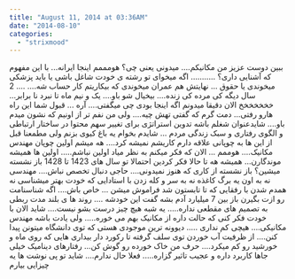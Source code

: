 ```yaml
---
title: "August 11, 2014 at 03:36AM"
date: "2014-08-10"
categories: 
  - "strixmood"
---
```


ببین دوست عزیز من مکانیکم.... میدونی یعنی چی؟ هومممم اینجا ایرانه... با این مفهوم که آشنایی داری؟ ........... اگه میخوای تو رشته ی خودت شاغل باشی یا باید پزشکی میخوندی یا حقوق ... نهایتش هم عمران میخوندی که بیکاریتم کار حساب شه.... .... 2 سال دیگه کی مرده کی زنده.... بیخیال شو باو.... یک و نیم ماه تا نبرد نا برابر... خخخخخخخ الان دقیقا میدونم اگه اینجا بودی چی میگفتی.... آره ... قبول شما این راه هارو رفتی... دمت گرم که گفتی تهش چیه.... ولی من نفم تر از اونیم که نشون میدم باو.... شایدعنوان شغلم باشه تدوین استراتژی برای تغییر سهم محتوا در ساختار ارتباطی و الگوی رفتاری و سبک زندگی مردم ... شایدم بخوام یه باغ کیوی بزنم ولی مطمعنا قبل از این ها به چوپانی علاقه دارم کاریشم نمیشه کرد.... هه میشم اولین چوپان مهندس مکانیک.... هوممم ... الان که فکر میکنم به نظر میاد اولین نباشم..... اولین ها همیشه موندگارن... همیشه هه تا حالا فکر کردین احتمالا تو سال های 1423 تا 1428 باز نشسته میشین؟ باز نشسته از کاری که هنوز نمیدونی.... حاجی دنبال تخصص نباش.... مهندسی نه به اون یه برگ کاغذه نه به سر و کله زدن با استادایی که خودت بهتر میشناسی نه همدم شدن با رفقایی که تا تابستون شد فراموش میشن ... خاص باش.... اگه شناسنامت رو ازت بگیرن باز بین 7 میلیارد آدم بشه گفت این خودشه .... روند ها ی بلند مدت ربطی به تصمیم های مقطعی نداره..... یه شبه هیچ چیز درست بشو نیست.... شاید الان با خودت فکر کنی که حالت داره از مکانیک بهم می خوره..... ولی یادت باشه مهندس مکانیکی.... هیچی کم نداری ..... دیوونه ترین موجودی هستی که توی دانشگاه میتونن پیدا کنن.... از ظرفیت آب خوردن توی سلف گرفته تا رکورد دار بیداری هایی که روی ماه و خورشید رو کم میکرد.... حرف من خاک خورده رو گوش کن... رفتارهای دینامیک خیلی جاها کاربرد داره و عجیب تاثیر گزاره..... فعلا حال ندارم.... شاید تو پی نوشت ها یه چیزایی بیارم
